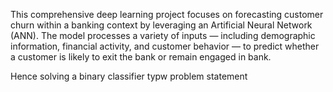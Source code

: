 This comprehensive deep learning project focuses on forecasting customer churn within a banking context by leveraging an Artificial Neural Network (ANN). The model processes a variety of inputs — including demographic information, financial activity, and customer behavior — to predict whether a customer is likely to exit the bank or remain engaged in bank. 

Hence solving a binary classifier typw problem statement